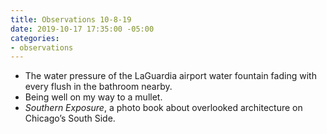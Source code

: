 ```yaml
---
title: Observations 10-8-19
date: 2019-10-17 17:35:00 -05:00
categories:
- observations
---
```


- The water pressure of the LaGuardia airport water fountain fading with every flush in the bathroom nearby.
- Being well on my way to a mullet.
- *Southern Exposure*, a photo book about overlooked architecture on Chicago’s South Side.